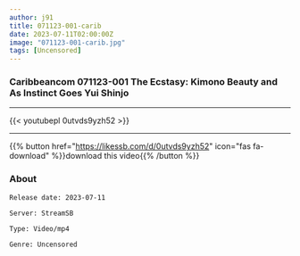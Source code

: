 ```yaml
---
author: j91
title: 071123-001-carib
date: 2023-07-11T02:00:00Z
image: "071123-001-carib.jpg"
tags: [Uncensored]
---
```


### Caribbeancom 071123-001 The Ecstasy: Kimono Beauty and As Instinct Goes Yui Shinjo
___

{{< youtubepl 0utvds9yzh52 >}}
___

{{% button href="https://likessb.com/d/0utvds9yzh52" icon="fas fa-download" %}}download this video{{% /button %}}
### About

`Release date: 2023-07-11`

`Server: StreamSB`

`Type: Video/mp4`

`Genre:	Uncensored`